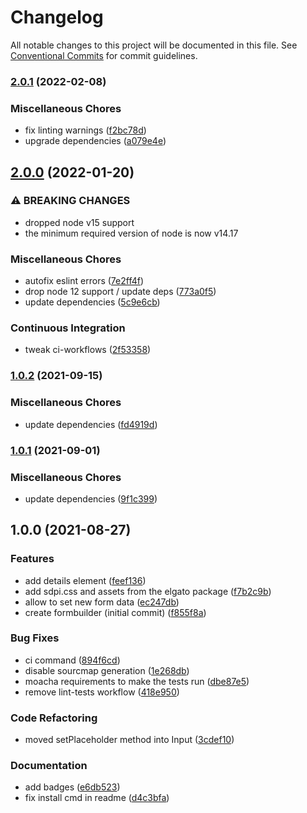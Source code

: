 # Changelog

All notable changes to this project will be documented in this file. See
[Conventional Commits](https://conventionalcommits.org) for commit guidelines.

### [2.0.1](https://github.com/rweich/streamdeck-formbuilder/compare/v2.0.0...v2.0.1) (2022-02-08)


### Miscellaneous Chores

* fix linting warnings ([f2bc78d](https://github.com/rweich/streamdeck-formbuilder/commit/f2bc78d787fbbd7555e81ea6b54c74f9b6a101c9))
* upgrade dependencies ([a079e4e](https://github.com/rweich/streamdeck-formbuilder/commit/a079e4e1e39bd141045b4998ec668ca42fed7680))

## [2.0.0](https://github.com/rweich/streamdeck-formbuilder/compare/v1.0.2...v2.0.0) (2022-01-20)


### ⚠ BREAKING CHANGES

* dropped node v15 support
* the minimum required version of node is now v14.17

### Miscellaneous Chores

* autofix eslint errors ([7e2ff4f](https://github.com/rweich/streamdeck-formbuilder/commit/7e2ff4f2d0b14285356a935e0161236a3d0f5813))
* drop node 12 support / update deps ([773a0f5](https://github.com/rweich/streamdeck-formbuilder/commit/773a0f5fc6d06691736393444b49415c96622da8))
* update dependencies ([5c9e6cb](https://github.com/rweich/streamdeck-formbuilder/commit/5c9e6cb52385ca1e2d2708b7e7fc7dadc2a379b4))


### Continuous Integration

* tweak ci-workflows ([2f53358](https://github.com/rweich/streamdeck-formbuilder/commit/2f53358fa19ff21ff856895b5d52e1c44c06b549))

### [1.0.2](https://github.com/rweich/streamdeck-formbuilder/compare/v1.0.1...v1.0.2) (2021-09-15)


### Miscellaneous Chores

* update dependencies ([fd4919d](https://github.com/rweich/streamdeck-formbuilder/commit/fd4919d9574fbe70760f64c54a6aa7036abab99e))

### [1.0.1](https://github.com/rweich/streamdeck-formbuilder/compare/v1.0.0...v1.0.1) (2021-09-01)


### Miscellaneous Chores

* update dependencies ([9f1c399](https://github.com/rweich/streamdeck-formbuilder/commit/9f1c3999df1b8cf74c94c484d1e642aa4ac70788))

## 1.0.0 (2021-08-27)


### Features

* add details element ([feef136](https://github.com/rweich/streamdeck-formbuilder/commit/feef1363340d1beb227113830f00f2c317bd43ee))
* add sdpi.css and assets from the elgato package ([f7b2c9b](https://github.com/rweich/streamdeck-formbuilder/commit/f7b2c9b0c7a7421be6355430ce99bef5c6c81f0b))
* allow to set new form data ([ec247db](https://github.com/rweich/streamdeck-formbuilder/commit/ec247db151261ca51cda3d10cbd364aaf17468bc))
* create formbuilder (initial commit) ([f855f8a](https://github.com/rweich/streamdeck-formbuilder/commit/f855f8aff8485c6bcf9c69ae3cbdfc613c1d30cd))


### Bug Fixes

* ci command ([894f6cd](https://github.com/rweich/streamdeck-formbuilder/commit/894f6cda7f8c8aa961bf7e5c79c3e510d41c27c6))
* disable sourcmap generation ([1e268db](https://github.com/rweich/streamdeck-formbuilder/commit/1e268db719fb831b7344d12c88505d761a761bf0))
* moacha requirements to make the tests run ([dbe87e5](https://github.com/rweich/streamdeck-formbuilder/commit/dbe87e53de38305f339f8016adb0346caeca3f51))
* remove lint-tests workflow ([418e950](https://github.com/rweich/streamdeck-formbuilder/commit/418e9506a18448b63d51431c999d38743329b451))


### Code Refactoring

* moved setPlaceholder method into Input ([3cdef10](https://github.com/rweich/streamdeck-formbuilder/commit/3cdef1094e8b05598437c1f447f24c2b62d3cca7))


### Documentation

* add badges ([e6db523](https://github.com/rweich/streamdeck-formbuilder/commit/e6db523262bd7111c54d6259624c93d67da02b6a))
* fix install cmd in readme ([d4c3bfa](https://github.com/rweich/streamdeck-formbuilder/commit/d4c3bfaaa8fda9a743fbd8c75456876f87a56bb9))
